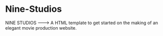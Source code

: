 # Nine-Studios
NINE STUDIOS ---> A HTML template to get started on the making of an elegant movie production website.
